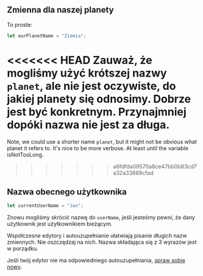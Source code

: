 ## Zmienna dla naszej planety

To proste:

```js
let ourPlanetName = "Ziemia";
```

<<<<<<< HEAD
Zauważ, że mogliśmy użyć krótszej nazwy `planet`, ale nie jest oczywiste, do jakiej planety się odnosimy. Dobrze jest być konkretnym. Przynajmniej dopóki nazwa nie jest za długa.
=======
Note, we could use a shorter name `planet`, but it might not be obvious what planet it refers to. It's nice to be more verbose. At least until the variable isNotTooLong.
>>>>>>> a6fdfda09570a8ce47bb0b83cd7a32a33869cfad

## Nazwa obecnego użytkownika

```js
let currentUserName = "Jan";
```

Znowu mogliśmy skrócić nazwę do `userName`, jeśli jesteśmy pewni, że dany użytkownik jest użytkownikiem bieżącym.

Współczesne edytory i autouzupełnianie ułatwiają pisanie długich nazw zmiennych. Nie oszczędzaj na nich. Nazwa składająca się z 3 wyrazów jest w porządku.

Jeśli twój edytor nie ma odpowiedniego autouzupełniania, [spraw sobie nowy](/code-editors).

